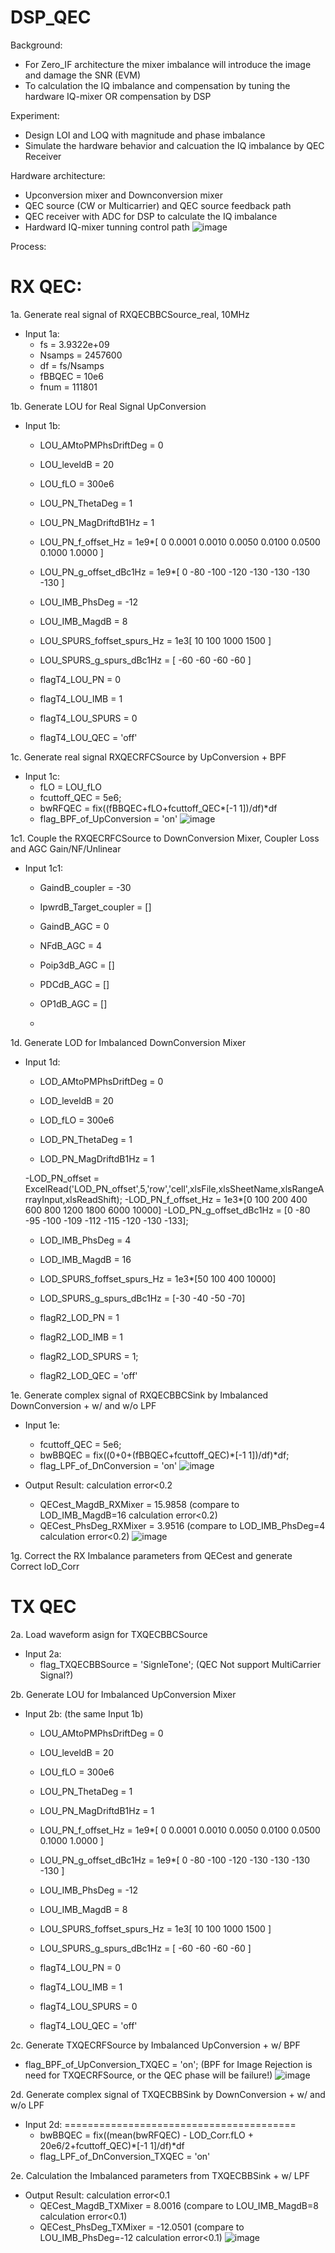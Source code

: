# DSP_QEC
Background: 
- For Zero_IF architecture the mixer imbalance will introduce the image and damage the SNR (EVM)
- To calculation the IQ imbalance and compensation by tuning the hardware IQ-mixer OR compensation by DSP

Experiment:
- Design LOI and LOQ with magnitude and phase imbalance
- Simulate the hardware behavior and calcuation the IQ imbalance by QEC Receiver

Hardware architecture:
- Upconversion mixer and Downconversion mixer
- QEC source (CW or Multicarrier) and QEC source feedback path
- QEC receiver with ADC for DSP to calculate the IQ imbalance
- Hardward IQ-mixer tunning control path 
![image](https://user-images.githubusercontent.com/87049112/142336782-b250713c-13d8-45c3-8e4a-34bda1699515.png)

Process: 
# RX QEC: 
1a. Generate real signal of RXQECBBCSource_real, 10MHz          
- Input 1a:
  - fs = 3.9322e+09
  - Nsamps = 2457600
  - df = fs/Nsamps
  - fBBQEC = 10e6
  - fnum = 111801

1b. Generate LOU for Real Signal UpConversion
- Input 1b:
  - LOU_AMtoPMPhsDriftDeg = 0
  - LOU_leveldB = 20
  - LOU_fLO = 300e6

  - LOU_PN_ThetaDeg = 1
  - LOU_PN_MagDriftdB1Hz = 1

  - LOU_PN_f_offset_Hz = 1e9*[ 0    0.0001    0.0010    0.0050    0.0100    0.0500    0.1000    1.0000 ]
  - LOU_PN_g_offset_dBc1Hz = 1e9*[ 0   -80  -100  -120  -130  -130  -130  -130 ]

  - LOU_IMB_PhsDeg = -12
  - LOU_IMB_MagdB = 8

  - LOU_SPURS_foffset_spurs_Hz = 1e3[ 10         100        1000        1500 ]
  - LOU_SPURS_g_spurs_dBc1Hz = [ -60   -60   -60   -60 ]

  - flagT4_LOU_PN = 0
  - flagT4_LOU_IMB = 1
  - flagT4_LOU_SPURS = 0
  - flagT4_LOU_QEC = 'off'

1c. Generate real signal RXQECRFCSource by UpConversion + BPF
- Input 1c: 
  - fLO = LOU_fLO 
  - fcuttoff_QEC = 5e6;
  - bwRFQEC = fix((fBBQEC+fLO+fcuttoff_QEC*[-1 1])/df)*df
  - flag_BPF_of_UpConversion = 'on'
![image](https://user-images.githubusercontent.com/87049112/142348291-d0a5f5e1-3890-4664-8664-11f873302848.png)

1c1. Couple the RXQECRFCSource to DownConversion Mixer, Coupler Loss and AGC Gain/NF/Unlinear
- Input 1c1:
  - GaindB_coupler = -30
  - IpwrdB_Target_coupler = []

  - GaindB_AGC = 0
  - NFdB_AGC = 4
  - Poip3dB_AGC = []
  - PDCdB_AGC = []
  - OP1dB_AGC = []
  - 
1d. Generate LOD for Imbalanced DownConversion Mixer
- Input 1d:

  - LOD_AMtoPMPhsDriftDeg = 0
  - LOD_leveldB = 20
  - LOD_fLO = 300e6

  - LOD_PN_ThetaDeg = 1
  - LOD_PN_MagDriftdB1Hz = 1

   -LOD_PN_offset = ExcelRead('LOD_PN_offset',5,'row','cell',xlsFile,xlsSheetName,xlsRangeArrayInput,xlsReadShift);
   -LOD_PN_f_offset_Hz = 1e3*[0         100         200         400         600         800        1200        1800        6000        10000]
   -LOD_PN_g_offset_dBc1Hz = [0   -80   -95  -100  -109  -112  -115  -120  -130  -133];

  - LOD_IMB_PhsDeg = 4
  - LOD_IMB_MagdB = 16

  - LOD_SPURS_foffset_spurs_Hz = 1e3*[50         100         400       10000]
  - LOD_SPURS_g_spurs_dBc1Hz = [-30   -40   -50   -70]

  - flagR2_LOD_PN = 1
  - flagR2_LOD_IMB = 1
  - flagR2_LOD_SPURS = 1;
  - flagR2_LOD_QEC = 'off'

1e. Generate complex signal of RXQECBBCSink by Imbalanced DownConversion + w/ and w/o LPF
- Input 1e: 
  - fcuttoff_QEC = 5e6;
  - bwBBQEC = fix((0+0+(fBBQEC+fcuttoff_QEC)*[-1 1])/df)*df;
  - flag_LPF_of_DnConversion = 'on'
 ![image](https://user-images.githubusercontent.com/87049112/142348647-a240de5f-aa4c-4272-a0e4-2cd252624b46.png)

- Output Result: calculation error<0.2
  - QECest_MagdB_RXMixer = 15.9858 (compare to LOD_IMB_MagdB=16 calculation error<0.2)
  - QECest_PhsDeg_RXMixer = 3.9516 (compare to LOD_IMB_PhsDeg=4 calculation error<0.2)
 ![image](https://user-images.githubusercontent.com/87049112/142348703-4ffc36b8-bc2c-4a10-9bbb-0a1a5bc079a3.png)

1g. Correct the RX Imbalance parameters from QECest and generate Correct loD_Corr

# TX QEC
2a. Load waveform asign for TXQECBBCSource
- Input 2a:
  - flag_TXQECBBSource = 'SignleTone'; (QEC Not support MultiCarrier Signal?)

2b. Generate LOU for Imbalanced UpConversion Mixer
- Input 2b: (the same Input 1b)

  - LOU_AMtoPMPhsDriftDeg = 0
  - LOU_leveldB = 20
  - LOU_fLO = 300e6

  - LOU_PN_ThetaDeg = 1
  - LOU_PN_MagDriftdB1Hz = 1

  - LOU_PN_f_offset_Hz = 1e9*[ 0    0.0001    0.0010    0.0050    0.0100    0.0500    0.1000    1.0000 ]
  - LOU_PN_g_offset_dBc1Hz = 1e9*[ 0   -80  -100  -120  -130  -130  -130  -130 ]

  - LOU_IMB_PhsDeg = -12
  - LOU_IMB_MagdB = 8

  - LOU_SPURS_foffset_spurs_Hz = 1e3[ 10         100        1000        1500 ]
  - LOU_SPURS_g_spurs_dBc1Hz = [ -60   -60   -60   -60 ]

  - flagT4_LOU_PN = 0
  - flagT4_LOU_IMB = 1
  - flagT4_LOU_SPURS = 0
  - flagT4_LOU_QEC = 'off'

2c. Generate TXQECRFSource by Imbalanced UpConversion + w/ BPF
  - flag_BPF_of_UpConversion_TXQEC = 'on'; (BPF for Image Rejection is need for TXQECRFSource, or the QEC phase will be failure!)
![image](https://user-images.githubusercontent.com/87049112/142348994-e3d85784-2210-4947-b490-8a65122bb1a6.png)

2d. Generate complex signal of TXQECBBSink by DownConversion + w/ and w/o LPF
- Input 2d: ========================================
  - bwBBQEC = fix((mean(bwRFQEC) - LOD_Corr.fLO + 20e6/2+fcuttoff_QEC)*[-1 1]/df)*df
  - flag_LPF_of_DnConversion_TXQEC = 'on'

2e. Calculation the Imbalanced parameters from TXQECBBSink + w/ LPF
- Output Result: calculation error<0.1
  - QECest_MagdB_TXMixer = 8.0016 (compare to LOU_IMB_MagdB=8 calculation error<0.1)
  - QECest_PhsDeg_TXMixer = -12.0501 (compare to LOU_IMB_PhsDeg=-12 calculation error<0.1)
![image](https://user-images.githubusercontent.com/87049112/142349162-ce173054-6f00-443a-825c-dc39ddb13893.png)






